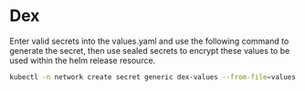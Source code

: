 # Dex

Enter valid secrets into the values.yaml and use the following command to generate the secret, then use sealed secrets to encrypt these values to be used within the helm release resource.

```bash
kubectl -n network create secret generic dex-values --from-file=values.yaml=namespaces/network/dex/values.yaml --dry-run=true -o yaml > secret.yaml
```
